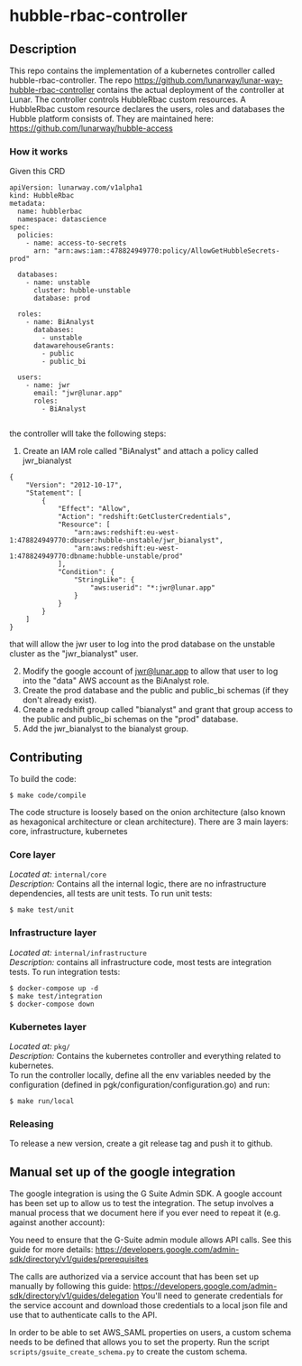# hubble-rbac-controller

## Description
This repo contains the implementation of a kubernetes controller called hubble-rbac-controller.
The repo https://github.com/lunarway/lunar-way-hubble-rbac-controller contains the actual deployment of the controller at Lunar.
The controller controls HubbleRbac custom resources. A HubbleRbac custom resource declares the users, roles and databases the Hubble platform consists of. They are maintained here: https://github.com/lunarway/hubble-access


### How it works
Given this CRD
```
apiVersion: lunarway.com/v1alpha1
kind: HubbleRbac
metadata:
  name: hubblerbac
  namespace: datascience
spec:
  policies:
    - name: access-to-secrets
      arn: "arn:aws:iam::478824949770:policy/AllowGetHubbleSecrets-prod"

  databases:
    - name: unstable
      cluster: hubble-unstable
      database: prod

  roles:
    - name: BiAnalyst
      databases:
        - unstable
      datawarehouseGrants:
        - public
        - public_bi

  users:
    - name: jwr
      email: "jwr@lunar.app"
      roles:
        - BiAnalyst
    
```


the controller wlll take the following steps: 
1. Create an IAM role called "BiAnalyst" and attach a policy called jwr_bianalyst 
```
{
    "Version": "2012-10-17",
    "Statement": [
        {
            "Effect": "Allow",
            "Action": "redshift:GetClusterCredentials",
            "Resource": [
                "arn:aws:redshift:eu-west-1:478824949770:dbuser:hubble-unstable/jwr_bianalyst",
                "arn:aws:redshift:eu-west-1:478824949770:dbname:hubble-unstable/prod"
            ],
            "Condition": {
                "StringLike": {
                    "aws:userid": "*:jwr@lunar.app"
                }
            }
        }
    ]
}
```
that will allow the jwr user to log into the prod database on the unstable cluster as the "jwr_bianalyst" user.

2. Modify the google account of jwr@lunar.app to allow that user to log into the "data" AWS account as the BiAnalyst role.
3. Create the prod database and the public and public_bi schemas (if they don't already exist).
4. Create a redshift group called "bianalyst" and grant that group access to the public and public_bi schemas on the "prod" database.
5. Add the jwr_bianalyst to the bianalyst group.


## Contributing

To build the code:
```
$ make code/compile 
```


The code structure is loosely based on the onion architecture (also known as hexagonical architecture or clean architecture).
There are 3 main layers: core, infrastructure, kubernetes

### Core layer
*Located at:* `internal/core` \
*Description:* Contains all the internal logic, there are no infrastructure dependencies, all tests are unit tests.
To run unit tests:
```
$ make test/unit 
```

### Infrastructure layer
*Located at:* `internal/infrastructure` \
*Description:* contains all infrastructure code, most tests are integration tests.
To run integration tests:
```
$ docker-compose up -d
$ make test/integration
$ docker-compose down 
```

### Kubernetes layer
*Located at:* `pkg/` \
*Description:* Contains the kubernetes controller and everything related to kubernetes.      
To run the controller locally, define all the env variables needed by the configuration (defined in pgk/configuration/configuration.go) and run:
```
$ make run/local
```

### Releasing
To release a new version, create a git release tag and push it to github.

## Manual set up of the google integration

The google integration is using the G Suite Admin SDK. A google account has been set up to allow us to test the integration. The setup involves a manual process that we document here if you ever need to repeat it (e.g. against another account):

You need to ensure that the G-Suite admin module allows API calls.
See this guide for more details: https://developers.google.com/admin-sdk/directory/v1/guides/prerequisites  

The calls are authorized via a service account that has been set up manually by following this guide:
https://developers.google.com/admin-sdk/directory/v1/guides/delegation
You'll need to generate credentials for the service account and download those credentials to a local json file and use that to authenticate calls to the API.

In order to be able to set AWS_SAML properties on users, a custom schema needs to be defined that allows you to set the property.
Run the script `scripts/gsuite_create_schema.py` to create the custom schema.

